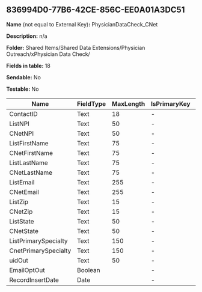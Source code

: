 ## 836994D0-77B6-42CE-856C-EE0A01A3DC51

**Name** (not equal to External Key)**:** PhysicianDataCheck_CNet

**Description:** n/a

**Folder:** Shared Items/Shared Data Extensions/Physician Outreach/xPhysician Data Check/

**Fields in table:** 18

**Sendable:** No

**Testable:** No

| Name | FieldType | MaxLength | IsPrimaryKey | IsNullable | DefaultValue |
| --- | --- | --- | --- | --- | --- |
| ContactID | Text | 18 | - | + |  |
| ListNPI | Text | 50 | - | + |  |
| CNetNPI | Text | 50 | - | + |  |
| ListFirstName | Text | 75 | - | + |  |
| CNetFirstName | Text | 75 | - | + |  |
| ListLastName | Text | 75 | - | + |  |
| CNetLastName | Text | 75 | - | + |  |
| ListEmail | Text | 255 | - | + |  |
| CNetEmail | Text | 255 | - | + |  |
| ListZip | Text | 15 | - | + |  |
| CNetZip | Text | 15 | - | + |  |
| ListState | Text | 50 | - | + |  |
| CNetState | Text | 50 | - | + |  |
| ListPrimarySpecialty | Text | 150 | - | + |  |
| CnetPrimarySpecialty | Text | 150 | - | + |  |
| uidOut | Text | 50 | - | + |  |
| EmailOptOut | Boolean |  | - | + |  |
| RecordInsertDate | Date |  | - | + | GetDate() |
